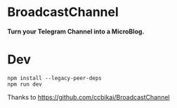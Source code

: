 # BroadcastChannel

**Turn your Telegram Channel into a MicroBlog.**

# Dev

```
npm install --legacy-peer-deps
npm run dev
```

Thanks to <https://github.com/ccbikai/BroadcastChannel>